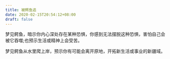 ```yaml
---
title: 被鳄鱼追
date: 2020-02-15T20:54:12+08:00
draft: false
---
```


梦见鳄鱼，暗示你内心深处存在某种恐惧，你感到无法摆脱这种恐惧，害怕自己会被它吞噬;也预示生活或精神上会受苦。

梦见鳄鱼从水里爬上岸，预示你有可能会离开原地，开拓新生活或事业的新疆域。

